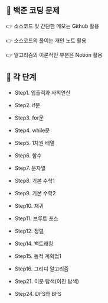 ## 📘 백준 코딩 문제



 👉 소스코드 및 간단한 메모는 Github 활용

 👉 소스코드의 풀이는 개인 노트 활용

 👉 알고리즘의 이론적인 부분은 Notion 활용


## 📖 각 단계

* Step1. 입출력과 사칙연산

* Step2. if문

* Step3. for문

* Step4. while문

* Step5. 1차원 배열

* Step6. 함수

* Step7. 문자열

* Step8. 기본 수학1

* Step9. 기본 수학2

* Step10. 재귀

* Step11. 브루트 포스

* Step12. 정렬

* Step14. 백트래킹

* Step15. 동적 계획법1

* Step16. 그리디 알고리즘

* Step21. 이분 탐색(이진 탐색)

* Step24. DFS와 BFS

